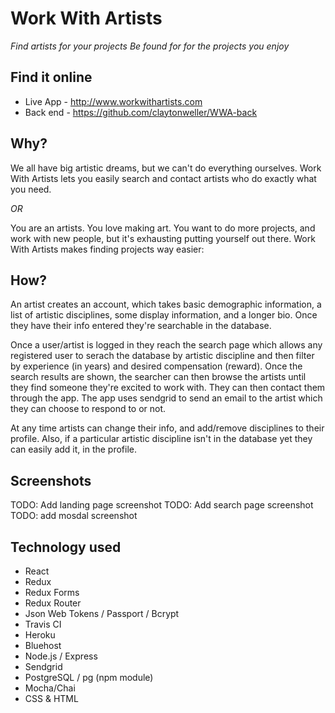 # Work With Artists

*Find artists for your projects*
_Be found for for the projects you enjoy_

## Find it online

- Live App - http://www.workwithartists.com
- Back end - https://github.com/claytonweller/WWA-back

## Why?

We all have big artistic dreams, but we can't do everything ourselves. Work With Artists lets you easily search and contact artists who do exactly what you need.

_OR_

You are an artists. You love making art. You want to do more projects, and work with new people, but it's exhausting putting yourself out there. Work With Artists makes finding projects way easier:

## How?

An artist creates an account, which takes basic demographic information, a list of artistic disciplines, some display information, and a longer bio. Once they have their info entered they're searchable in the database.

Once a user/artist is logged in they reach the search page which allows any registered user to serach the database by artistic discipline and then filter by experience (in years) and desired compensation (reward). Once the search results are shown, the searcher can then browse the artists until they find someone they're excited to work with. They can then contact them through the app. The app uses sendgrid to send an email to the artist which they can choose to respond to or not.

At any time artists can change their info, and add/remove disciplines to their profile. Also, if a particular artistic discipline isn't in the database yet they can easily add it, in the profile.

## Screenshots

TODO: Add landing page screenshot
TODO: Add search page screenshot
TODO: add mosdal screenshot

<!-- ![Screenshot of the landing page](https://imgur.com/19S0wHO.jpg) -->
<!-- ![Screenshot of the dashboard](https://imgur.com/dthcTDy.jpg) -->

## Technology used

- React
- Redux
- Redux Forms
- Redux Router
- Json Web Tokens / Passport / Bcrypt
- Travis CI
- Heroku
- Bluehost
- Node.js / Express
- Sendgrid
- PostgreSQL / pg (npm module)
- Mocha/Chai
- CSS & HTML
